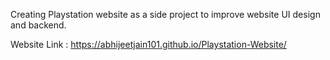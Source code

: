 Creating Playstation website as a side project to improve website UI design and backend.

Website Link : https://abhijeetjain101.github.io/Playstation-Website/

